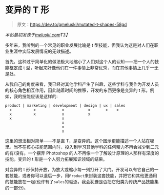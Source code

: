 # 变异的 T 形

> 原文：<https://dev.to/gmeluski/mutated-t-shapes-58gd>

*本帖最初发表于[meluski.com](https://meluski.com/)T3】*

多年来，我听到的一个常见的职业发展比喻是 t 型技能，但我认为这是对人们在职业生涯中实际发展情况的无效描述。

首先，这种过于简单化的做法极大地缩小了人们对这个人的认知——把一个人的技能框定成 t 型，听起来好像他们在一件事情上非常优秀，而在其他事情上几乎一无是处。

从我自己的角度来看，我已经对其他学科产生了兴趣，这些学科与我作为开发人员的核心角色相互作用，因此随着时间的推移，开发的东西更像是变异的 t 形。例如，我的技能应该是这样的:

```
product | marketing | development | design | ux | sales
  x          x            x           x       x    x
  x          x            x           x
  x                       x                         
                          x
                          x
                          x 
```

这里的想法相对简单——不是直 T，是变异的。这个图示更能描述一个人站在哪里。当不在核心技能范围内时，投入到学习其他学科的任何精力不再会减少到二元的有/没有。一个摆弄 Photoshop 的人不再像一个了解设计原理的人那样有深度的技能。变异的 t 形是一个人努力拓展知识领域的结果。

对变异的 t 形保持开放，为放大或缩小每一列打开了大门。开发可以有它自己的一套技能，或者你可以退后一步，用`Product`来封装这套技能，并把它和其他更通用的技能放在一起(也许有了`sales`的驱逐，我会犹豫是否把它归类为传统产品技能集的一部分)。